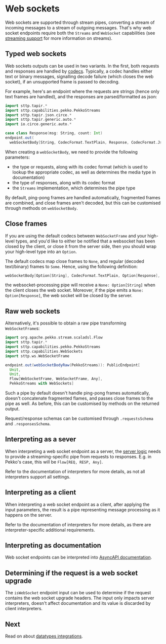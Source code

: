 # Web sockets

Web sockets are supported through stream pipes, converting a stream of incoming messages to a stream of outgoing
messages. That's why web socket endpoints require both the `Streams` and `WebSocket` capabilities (see
[streaming support](streaming.md) for more information on streams).

## Typed web sockets

Web sockets outputs can be used in two variants. In the first, both requests and responses are handled by 
[codecs](codecs.md). Typically, a codec handles either text or binary messages, signalling decode failure (which
closes the web socket), if an unsupported frame is passed to decoding.

For example, here's an endpoint where the requests are strings (hence only text frames are handled), and the responses
are parsed/formatted as json:

```scala mdoc:silent
import sttp.tapir.*
import sttp.capabilities.pekko.PekkoStreams
import sttp.tapir.json.circe.*
import sttp.tapir.generic.auto.*
import io.circe.generic.auto.*

case class Response(msg: String, count: Int)
endpoint.out(
  webSocketBody[String, CodecFormat.TextPlain, Response, CodecFormat.Json](PekkoStreams))
```

When creating a `webSocketBody`, we need to provide the following parameters:
* the type or requests, along with its codec format (which is used to lookup the appropriate codec, as well as 
  determines the media type in documentation)
* the type of responses, along with its codec format
* the `Streams` implementation, which determines the pipe type

By default, ping-pong frames are handled automatically, fragmented frames are combined, and close frames aren't
decoded, but this can be customised through methods on `webSocketBody`.

## Close frames

If you are using the default codecs between `WebSocketFrame` and your high-level types, and you'd like to either be
notified that a websocket has been closed by the client, or close it from the server side, then you should wrap your
high-level type into an `Option`.

The default codecs map close frames to `None`, and regular (decoded text/binary) frames to `Some`. Hence, using the 
following definition:

```scala
webSocketBody[Option[String], CodecFormat.TextPlain, Option[Response], CodecFormat.Json](PekkoStreams)
```

the websocket-processing pipe will receive a `None: Option[String]` when the client closes the web socket. Moreover, 
if the pipe emits a `None: Option[Response]`, the web socket will be closed by the server.

## Raw web sockets

Alternatively, it's possible to obtain a raw pipe transforming `WebSocketFrame`s: 

```scala mdoc:silent
import org.apache.pekko.stream.scaladsl.Flow
import sttp.tapir.*
import sttp.capabilities.pekko.PekkoStreams
import sttp.capabilities.WebSockets
import sttp.ws.WebSocketFrame

endpoint.out(webSocketBodyRaw(PekkoStreams)): PublicEndpoint[
  Unit, 
  Unit, 
  Flow[WebSocketFrame, WebSocketFrame, Any], 
  PekkoStreams with WebSockets]
```

Such a pipe by default doesn't handle ping-pong frames automatically, doesn't concatenate fragmented flames, and
passes close frames to the pipe as well. As before, this can be customised by methods on the returned output.

Request/response schemas can be customised through `.requestsSchema` and `.responsesSchema`.

## Interpreting as a sever

When interpreting a web socket endpoint as a server, the [server logic](../server/logic.md) needs to provide a
streaming-specific pipe from requests to responses. E.g. in Pekko's case, this will be `Flow[REQ, RESP, Any]`.

Refer to the documentation of interpreters for more details, as not all interpreters support all settings.

## Interpreting as a client

When interpreting a web socket endpoint as a client, after applying the input parameters, the result is a pipe
representing message processing as it happens on the server.

Refer to the documentation of interpreters for more details, as there are interpreter-specific additional requirements.

## Interpreting as documentation

Web socket endpoints can be interpreted into [AsyncAPI documentation](../docs/asyncapi.md).

## Determining if the request is a web socket upgrade

The `isWebSocket` endpoint input can be used to determine if the request contains the web socket upgrade headers.
The input only impacts server interpreters, doesn't affect documentation and its value is discarded by client
interpreters. 

## Next

Read on about [datatypes integrations](integrations.md).

